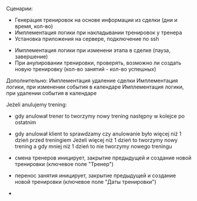 Сценарии:

+ Генерация тренировок на основе информации из сделки (дни и время, кол-во)
+ Имплементация логики при накладывании тренировок у тренера
+ Установка приложения на сервере, подключение по ssh


- Имплементация логики при изменени этапа в сделке (пауза, завершение)
- При анулировании тренировки, проверять, возможно ли создать новую тренировку (кол-во занятий - кол-во успешных)

Дополнительно:
Имплементация удаление сделки
Имплементация логики, при изменении события в календаре
Имплементация логики, при удалении события в календаре

Jeżeli anulujemy trening:

- gdy anulował trener to tworzymy nowy trening następny w kolejce po ostatnim
- gdy anulował klient to sprawdzamy czy anulowanie było więcej niż 1 dzień przed treningiem
  Jeżeli więcej niż 1 dzień to tworzymy nowy trening a gdy mniej niż 1 dzień to nie tworzymy nowego treningu


- смена тренеров иницирует, закрытие предыдущей и создание новой тренировки (ключевое поле "Тренер")
- перенос занятия иницирует, закрытие предыдущей и создание новой тренировки (ключевое поле "Даты тренировки")
- 